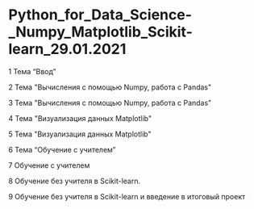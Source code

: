 # Python_for_Data_Science-_Numpy_Matplotlib_Scikit-learn_29.01.2021

1 Тема “Ввод”

2 Тема "Вычисления с помощью Numpy, работа с Pandas"

3 Тема "Вычисления с помощью Numpy, работа с Pandas"

4 Тема "Визуализация данных Matplotlib"

5 Тема "Визуализация данных Matplotlib"

6 Тема “Обучение с учителем”

7 Обучение с учителем

8 Обучение без учителя в Scikit-learn. 

9 Обучение без учителя в Scikit-learn и введение в итоговый проект
